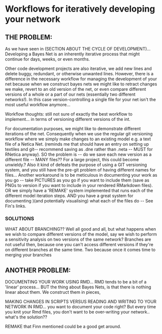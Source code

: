 # Workflows for iteratively developing your network

## THE PROBLEM:

As we have seen in (SECTION ABOUT THE CYCLE OF DEVELOPMENT)... Developing a Bayes Net is an inherently iterative process that might continue for days, weeks, or even months. 

Other code development projects are also iterative, we add new lines and delete buggy, redundant, or otherwise unwanted lines. However, there is a difference in the necessary workflow for managing the development of your net because when we construct bayes nets we might like to retract changes we make, revert to an old version of the net, or even compare different versions of a whole or a part of our nets (essentially two different networks!). In this case version-controlling a single file for your net isn't the most useful workflow anymore...



Workflow thoughts: still not sure of exactly the best workflow to implement... in terms of versioning different versions of the int.

For documentation purposes, we might like to demonstrate different iterations of the net. Consequently when we use the regular git versioning workflow where we simply make changes to an existing model e.g. a text file of a Netica Net. (reminds me that should have an entry on setting up textiles and git-- recommend saving as .dne rather than .neta -- MUST for RNetica anyway). SO the problem is -- do we save each new version as a different file -- MANY files?? For a large project, this could become unwieldy.? Also it kind of defeats the purpose of using a GIT versioning system, and you still have the pre-git problem of having different names for files... Another workaround is to be meticulous in documenting your work as you go -- take PICTURES as you go if you want to include them (save as PNGs to version if you want to include in your rendered RMarkdown files).  OR we simply have a 'REMAKE' system implemented that runs each of the different model iteration steps. AND you have a great system for documenting )(and potentially visualising) what each of the files do -- See Fin's links.

### SOLUTIONS

WHAT ABOUT BRANCHING??
Well all good and all, but what happens when we wish to compare different versions of the model, say we wish to perform a sensitivity analysis on two versions of the same network? Branches are not useful then, because one you can't access different versions if they're on different branches at the same time. Two because once it comes time to merging your branches

## ANOTHER PROBLEM:

DOCUMENTING YOUR WORK USING RMD... RMD tends to be a bit of a 'linear' process... BUT the thing about Bayes Nets, is that there is nothing linear about them. We construct them in pieces,

MAKING CHANGES IN SCRIPTS VERSUS READING AND WRITING TO YOUR NETWORK IN RMD... you want to document your code right? But every time you knit your Rmd files, you don't want to be over-writing your network.. what's the solution??

REMAKE that Finn mentioned could be a good get around.